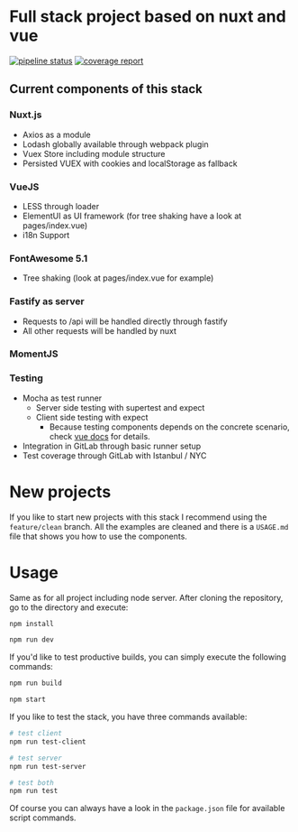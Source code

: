 # Full stack project based on nuxt and vue 
[![pipeline status](http://gitlab.projects-by-me.de/playground/nuxt-full-fastify/badges/master/pipeline.svg)](http://gitlab.projects-by-me.de/playground/nuxt-full-fastify/commits/master)
 [![coverage report](http://gitlab.projects-by-me.de/playground/nuxt-full-fastify/badges/master/coverage.svg)](http://gitlab.projects-by-me.de/playground/nuxt-full-fastify/commits/master)

## Current components of this stack

### Nuxt.js

* Axios as a module
* Lodash globally available through webpack plugin
* Vuex Store including module structure
* Persisted VUEX with cookies and localStorage as fallback

### VueJS

* LESS through loader
* ElementUI as UI framework (for tree shaking have a look at pages/index.vue)
* i18n Support

### FontAwesome 5.1

* Tree shaking (look at pages/index.vue for example)

### Fastify as server
* Requests to /api will be handled directly through fastify
* All other requests will be handled by nuxt

### MomentJS

### Testing
* Mocha as test runner
    * Server side testing with supertest and expect
    * Client side testing with expect
        * Because testing components depends on the concrete scenario, check [vue docs](https://vuejs.org/v2/guide/unit-testing.html#Setup-and-Tooling) for details.
* Integration in GitLab through basic runner setup
* Test coverage through GitLab with Istanbul / NYC

# New projects

If you like to start new projects with this stack I recommend using the `feature/clean` branch. All the examples are cleaned and there is a `USAGE.md` file that shows you how to use the components.

# Usage

Same as for all project including node server. After cloning the repository, go to the directory and execute:

```bash 
npm install

npm run dev
```

If you'd like to test productive builds, you can simply execute the following commands:

```bash
npm run build

npm start
```

If you like to test the stack, you have three commands available:

```bash
# test client
npm run test-client

# test server
npm run test-server

# test both
npm run test
```

Of course you can always have a look in the `package.json` file for available script commands.
